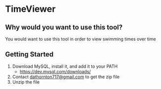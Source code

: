 # TimeViewer
## Why would you want to use this tool?
You would want to use this tool in order to view swimming times over time

## Getting Started
1. Download MySQL, install it, and add it to your PATH
    * https://dev.mysql.com/downloads/
2. Contact dathornton717@gmail.com to get the zip file
3. Unzip the file
